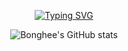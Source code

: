 
<div align = "center">
    
[![Typing SVG](https://readme-typing-svg.demolab.com?font=Fira+Code&pause=1000&color=A1A1A1&width=435&lines=%F0%9F%99%8C+I'm+Bonghee+Backend+Developer)](https://git.io/typing-svg)


![Bonghee's GitHub stats](https://github-readme-stats.vercel.app/api?username=hae8064&show_icons=true&theme=dark&text_color=A1A1A1)
</div>



